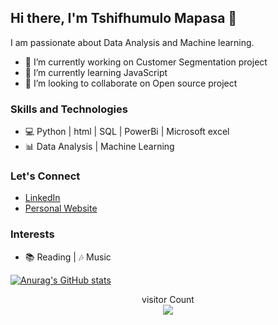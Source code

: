 ## Hi there, I'm Tshifhumulo Mapasa 👋

I am passionate about Data Analysis and Machine learning.

- 🔭 I’m currently working on Customer Segmentation project
- 🌱 I’m currently learning JavaScript
- 👯 I’m looking to collaborate on Open source project

### Skills and Technologies
- 💻 Python | html | SQL | PowerBi | Microsoft excel
- 📊 Data Analysis | Machine Learning
  
### Let's Connect
- [LinkedIn](linkedin.com/in/tshifhumulo-mapasa-bab7301a9)
- [Personal Website](tshifhumulo10.github.io/Portfolio/)

### Interests
- 📚 Reading | 🎶 Music

[![Anurag's GitHub stats](https://github-readme-stats.vercel.app/api?username=Tshifhumulo10)](https://github.com/Tshifhumulo10/github-readme-stats)

<p align='center'> 
  visitor Count <br>
<img src="https://profile-counter.glitch.me/Tshifhumulo10/count.svg" />
</p>
